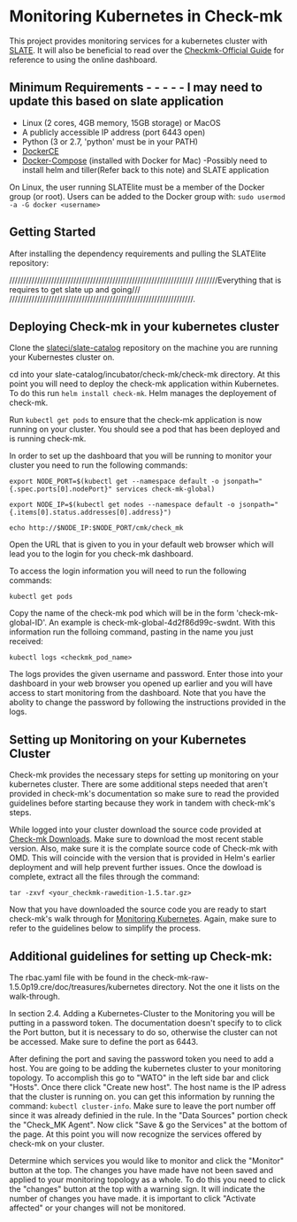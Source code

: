 # Monitoring Kubernetes in Check-mk
This project provides monitoring services for a kubernetes cluster with [SLATE](http://slateci.io/). It will also be beneficial to read over the [Checkmk-Official Guide](https://checkmk.com/cms.html) for reference to using the online dashboard.

## Minimum Requirements - - - - - I may need to update this based on slate application
- Linux (2 cores, 4GB memory, 15GB storage) or MacOS
- A publicly accessible IP address (port 6443 open)
- Python (3 or 2.7, 'python' must be in your PATH)
- [DockerCE](https://docs.docker.com/install/#supported-platforms)
- [Docker-Compose](https://github.com/docker/compose/releases) (installed with Docker for Mac)
-Possibly need to install helm and tiller(Refer back to this note) and SLATE application

On Linux, the user running SLATElite must be a member of the Docker group (or root).
Users can be added to the Docker group with: `sudo usermod -a -G docker <username>`

## Getting Started
After installing the dependency requirements and pulling the SLATElite repository:


//////////////////////////////////////////////////////////////////
////////Everything that is requires to get slate up and going///
//////////////////////////////////////////////////////////////////.

## Deploying Check-mk in your kubernetes cluster

Clone the [slateci/slate-catalog](https://github.com/slateci/slate-catalog) repository on the machine you are running your Kubernestes cluster on.

cd into your slate-catalog/incubator/check-mk/check-mk directory. At this point you will need to deploy the check-mk application within Kubernetes. To do this run `helm install check-mk`. Helm manages the deployement of check-mk.

Run `kubectl get pods` to ensure that the check-mk application is now running on your cluster. You should see a pod that has been deployed and is running check-mk.

In order to set up the dashboard that you will be running to monitor your cluster you need to run the following commands:

`export NODE_PORT=$(kubectl get --namespace default -o jsonpath="{.spec.ports[0].nodePort}" services check-mk-global)`

`export NODE_IP=$(kubectl get nodes --namespace default -o jsonpath="{.items[0].status.addresses[0].address}")`

`echo http://$NODE_IP:$NODE_PORT/cmk/check_mk`

Open the URL that is given to you in your default web browser which will lead you to the login for you check-mk dashboard.

To access the login information you will need to run the following commands:

`kubectl get pods`

Copy the name of the check-mk pod which will be in the form 'check-mk-global-ID'. An example is check-mk-global-4d2f86d99c-swdnt. With this information run the folloing command, pasting in the name you just received:

`kubectl logs <checkmk_pod_name>`

The logs provides the given username and password. Enter those into your dashboard in your web browser you opened up earlier and you will have access to start monitoring from the dashboard. Note that you have the abolity to change the password by following the instructions provided in the logs.

## Setting up Monitoring on your Kubernetes Cluster

Check-mk provides the necessary steps for setting up monitoring on your kubernetes cluster. There are some additional steps needed that aren't provided in check-mk's documentation so make sure to read the provided guidelines before starting because they work in tandem with check-mk's steps.


While logged into your cluster download the source code provided at [Check-mk Downloads](https://checkmk.com/download-source.php?). Make sure to download the most recent stable version. Also, make sure it is the complate source code of Check-mk with OMD. This will coincide with the version that is provided in Helm's earlier deployment and will help prevent further issues. Once the dowload is complete, extract all the files through the command:

`tar -zxvf <your_checkmk-rawedition-1.5.tar.gz>`

Now that you have downloaded the source code you are ready to start check-mk's walk through for [Monitoring Kubernetes](https://checkmk.com/cms_monitoring_kubernetes.html). Again, make sure to refer to the guidelines below to simplify the process.



## Additional guidelines for setting up Check-mk:

The rbac.yaml file with be found in the check-mk-raw-1.5.0p19.cre/doc/treasures/kubernetes directory. Not the one it lists on the walk-through.

In section 2.4. Adding a Kubernetes-Cluster to the Monitoring you will be putting in a password token. The documentation doesn't specify to to click the Port button, but it is necessary to do so, otherwise the cluster can not be accessed. Make sure to define the port as 6443.

After defining the port and saving the password token you need to add a host. You are going to be adding the kubernetes cluster to your monitoring topology. To accomplish this go to "WATO" in the left side bar and click "Hosts". Once there click "Create new host". The host name is the IP adress that the cluster is running on. you can get this information by running the command: `kubectl cluster-info`. Make sure to leave the port number off since it was already definied in the rule. In the "Data Sources" portion check the "Check_MK Agent". Now click "Save & go the Services" at the bottom of the page. At this point you will now recognize the services offered by check-mk on your cluster. 

Determine which services you would like to monitor and click the "Monitor" button at the top. The changes you have made have not been saved and applied to your monitoring topology as a whole. To do this you need to click the "changes" button at the top with a warning sign. It will indicate the number of changes you have made. it is important to click "Activate affected" or your changes will not be monitored.


